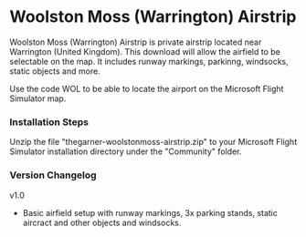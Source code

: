 # Woolston Moss (Warrington) Airstrip

Woolston Moss (Warrington) Airstrip is private airstrip located near Warrington (United Kingdom). This download will allow the airfield to be selectable on the map. It includes runway markings, parkinng, windsocks, static objects and more.

Use the code WOL to be able to locate the airport on the Microsoft Flight Simulator map.

### Installation Steps

Unzip the file "thegarner-woolstonmoss-airstrip.zip" to your Microsoft Flight Simulator installation directory under the "Community" folder. 


### Version Changelog
v1.0
* Basic airfield setup with runway markings, 3x parking stands, static aircract and other objects and windsocks.
